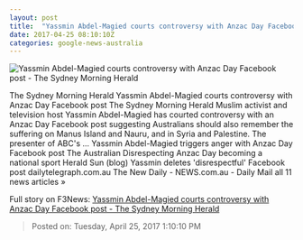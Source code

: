 ```yaml
---
layout: post
title:  "Yassmin Abdel-Magied courts controversy with Anzac Day Facebook post - The Sydney Morning Herald"
date: 2017-04-25 08:10:10Z
categories: google-news-australia
---
```


![Yassmin Abdel-Magied courts controversy with Anzac Day Facebook post - The Sydney Morning Herald](http://www.smh.com.au/content/dam/images/1/m/b/5/i/9/image.related.articleLeadwide.620x349.gvs7yp.png/1493110661054.jpg)

The Sydney Morning Herald Yassmin Abdel-Magied courts controversy with Anzac Day Facebook post The Sydney Morning Herald Muslim activist and television host Yassmin Abdel-Magied has courted controversy with an Anzac Day Facebook post suggesting Australians should also remember the suffering on Manus Island and Nauru, and in Syria and Palestine. The presenter of ABC's ... Yassmin Abdel-Magied triggers anger with Anzac Day Facebook post The Australian Disrespecting Anzac Day becoming a national sport Herald Sun (blog) Yassmin deletes 'disrespectful' Facebook post dailytelegraph.com.au The New Daily - NEWS.com.au - Daily Mail all 11 news articles »


Full story on F3News: [Yassmin Abdel-Magied courts controversy with Anzac Day Facebook post - The Sydney Morning Herald](http://www.f3nws.com/n/HD33x)

> Posted on: Tuesday, April 25, 2017 1:10:10 PM
